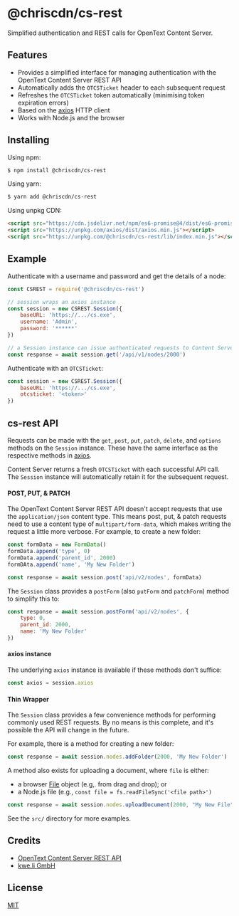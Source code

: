 # @chriscdn/cs-rest

Simplified authentication and REST calls for OpenText Content Server.

## Features

- Provides a simplified interface for managing authentication with the OpenText Content Server REST API
- Automatically adds the `OTCSTicket` header to each subsequent request
- Refreshes the `OTCSTicket` token automatically (minimising token expiration errors)
- Based on the [axios](https://github.com/axios/axios) HTTP client
- Works with Node.js and the browser

## Installing

Using npm:

```bash
$ npm install @chriscdn/cs-rest
```

Using yarn:

```bash
$ yarn add @chriscdn/cs-rest
```

Using unpkg CDN:

```html
<script src="https://cdn.jsdelivr.net/npm/es6-promise@4/dist/es6-promise.auto.min.js"></script>
<script src="https://unpkg.com/axios/dist/axios.min.js"></script>
<script src="https://unpkg.com/@chriscdn/cs-rest/lib/index.min.js"></script>
```

## Example

Authenticate with a username and password and get the details of a node:

```js
const CSREST = require('@chriscdn/cs-rest')

// session wraps an axios instance
const session = new CSREST.Session({
	baseURL: 'https://.../cs.exe',
	username: 'Admin',
	password: '******'
})

// a Session instance can issue authenticated requests to Content Server
const response = await session.get('/api/v1/nodes/2000')
```

Authenticate with an `OTCSTicket`:

```js
const session = new CSREST.Session({
	baseURL: 'https://.../cs.exe',
	otcsticket: '<token>'
})
```

## cs-rest API

Requests can be made with the `get`, `post`, `put`, `patch`, `delete`, and `options` methods on the `Session` instance.  These have the same interface as the respective methods in [axios](https://github.com/axios/axios).

Content Server returns a fresh `OTCSTicket` with each successful API call.  The `Session` instance will automatically retain it for the subsequent request.

#### POST, PUT, & PATCH

The OpenText Content Server REST API doesn't accept requests that use the `application/json` content type.  This means post, put, & patch requests need to use a content type of `multipart/form-data`, which makes writing the request a little more verbose.  For example, to create a new folder:

```js
const formData = new FormData()
formData.append('type', 0)
formData.append('parent_id', 2000)
formDAta.append('name', 'My New Folder')

const response = await session.post('api/v2/nodes', formData)
```

The `Session` class provides a `postForm` (also `putForm` and `patchForm`) method to simplify this to:

```js
const response = await session.postForm('api/v2/nodes', {
	type: 0,
	parent_id: 2000,
	name: 'My New Folder'
})
```

#### axios instance

The underlying `axios` instance is available if these methods don't suffice:

```js
const axios = session.axios
```

#### Thin Wrapper

The `Session` class provides a few convenience methods for performing commonly used REST requests.  By no means is this complete, and it's possible the API will change in the future.

For example, there is a method for creating a new folder:

```js
const response = await session.nodes.addFolder(2000, 'My New Folder')
```

A method also exists for uploading a document, where `file` is either:

- a browser [File](https://developer.mozilla.org/en-US/docs/Web/API/File) object (e.g,. from drag and drop); or
- a Node.js file (e.g., `const file = fs.readFileSync('<file path>')`

```js
const response = await session.nodes.uploadDocument(2000, "My New File", file)
```

See the `src/` directory for more examples.

## Credits

- [OpenText Content Server REST API](https://developer.opentext.com/webaccess/#url=%2Fawd%2Fresources%2Fapis%2Fcs-rest-api-for-cs-16-s&tab=501)
- [kwe.li GmbH](https://kwe.li/)

## License

[MIT](LICENSE)